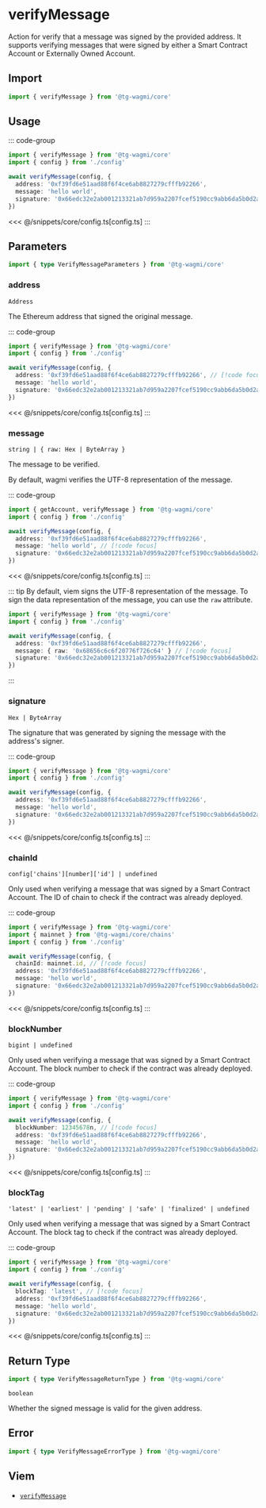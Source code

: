 <script setup>
const packageName = '@tg-wagmi/core'
const actionName = 'verifyMessage'
const typeName = 'VerifyMessage'
</script>

# verifyMessage

Action for verify that a message was signed by the provided address. It supports verifying messages that were signed by either a Smart Contract Account or Externally Owned Account.

## Import

```ts
import { verifyMessage } from '@tg-wagmi/core'
```

## Usage

::: code-group
```ts [index.ts]
import { verifyMessage } from '@tg-wagmi/core'
import { config } from './config'

await verifyMessage(config, {
  address: '0xf39fd6e51aad88f6f4ce6ab8827279cfffb92266',
  message: 'hello world',
  signature: '0x66edc32e2ab001213321ab7d959a2207fcef5190cc9abb6da5b0d2a8a9af2d4d2b0700e2c317c4106f337fd934fbbb0bf62efc8811a78603b33a8265d3b8f8cb1c',
})
```
<<< @/snippets/core/config.ts[config.ts]
:::

## Parameters

```ts
import { type VerifyMessageParameters } from '@tg-wagmi/core'
```

### address

`Address`

The Ethereum address that signed the original message.

::: code-group
```ts [index.ts]
import { verifyMessage } from '@tg-wagmi/core'
import { config } from './config'

await verifyMessage(config, {
  address: '0xf39fd6e51aad88f6f4ce6ab8827279cfffb92266', // [!code focus]
  message: 'hello world',
  signature: '0x66edc32e2ab001213321ab7d959a2207fcef5190cc9abb6da5b0d2a8a9af2d4d2b0700e2c317c4106f337fd934fbbb0bf62efc8811a78603b33a8265d3b8f8cb1c',
})
```
<<< @/snippets/core/config.ts[config.ts]
:::

### message

`string | { raw: Hex | ByteArray }`

The message to be verified.

By default, wagmi verifies the UTF-8 representation of the message.

::: code-group
```ts [index.ts]
import { getAccount, verifyMessage } from '@tg-wagmi/core'
import { config } from './config'

await verifyMessage(config, {
  address: '0xf39fd6e51aad88f6f4ce6ab8827279cfffb92266',
  message: 'hello world', // [!code focus]
  signature: '0x66edc32e2ab001213321ab7d959a2207fcef5190cc9abb6da5b0d2a8a9af2d4d2b0700e2c317c4106f337fd934fbbb0bf62efc8811a78603b33a8265d3b8f8cb1c',
})
```
<<< @/snippets/core/config.ts[config.ts]
:::

::: tip
By default, viem signs the UTF-8 representation of the message. To sign the data representation of the message, you can use the `raw` attribute.

```ts
import { verifyMessage } from '@tg-wagmi/core'
import { config } from './config'

await verifyMessage(config, {
  address: '0xf39fd6e51aad88f6f4ce6ab8827279cfffb92266',
  message: { raw: '0x68656c6c6f20776f726c64' } // [!code focus]
  signature: '0x66edc32e2ab001213321ab7d959a2207fcef5190cc9abb6da5b0d2a8a9af2d4d2b0700e2c317c4106f337fd934fbbb0bf62efc8811a78603b33a8265d3b8f8cb1c',
})
```
:::

### signature

`Hex | ByteArray `

The signature that was generated by signing the message with the address's signer.

::: code-group
```ts [index.ts]
import { verifyMessage } from '@tg-wagmi/core'
import { config } from './config'

await verifyMessage(config, {
  address: '0xf39fd6e51aad88f6f4ce6ab8827279cfffb92266',
  message: 'hello world',
  signature: '0x66edc32e2ab001213321ab7d959a2207fcef5190cc9abb6da5b0d2a8a9af2d4d2b0700e2c317c4106f337fd934fbbb0bf62efc8811a78603b33a8265d3b8f8cb1c', // [!code focus]
})
```
<<< @/snippets/core/config.ts[config.ts]
:::

### chainId

`config['chains'][number]['id'] | undefined`

Only used when verifying a message that was signed by a Smart Contract Account. The ID of chain to check if the contract was already deployed.

::: code-group
```ts [index.ts]
import { verifyMessage } from '@tg-wagmi/core'
import { mainnet } from '@tg-wagmi/core/chains'
import { config } from './config'

await verifyMessage(config, {
  chainId: mainnet.id, // [!code focus]
  address: '0xf39fd6e51aad88f6f4ce6ab8827279cfffb92266',
  message: 'hello world',
  signature: '0x66edc32e2ab001213321ab7d959a2207fcef5190cc9abb6da5b0d2a8a9af2d4d2b0700e2c317c4106f337fd934fbbb0bf62efc8811a78603b33a8265d3b8f8cb1c',
})
```
<<< @/snippets/core/config.ts[config.ts]
:::

### blockNumber

`bigint | undefined`

Only used when verifying a message that was signed by a Smart Contract Account. The block number to check if the contract was already deployed.

::: code-group
```ts [index.ts]
import { verifyMessage } from '@tg-wagmi/core'
import { config } from './config'

await verifyMessage(config, {
  blockNumber: 12345678n, // [!code focus]
  address: '0xf39fd6e51aad88f6f4ce6ab8827279cfffb92266',
  message: 'hello world',
  signature: '0x66edc32e2ab001213321ab7d959a2207fcef5190cc9abb6da5b0d2a8a9af2d4d2b0700e2c317c4106f337fd934fbbb0bf62efc8811a78603b33a8265d3b8f8cb1c',
})
```
<<< @/snippets/core/config.ts[config.ts]
:::

### blockTag

`'latest' | 'earliest' | 'pending' | 'safe' | 'finalized' | undefined`

Only used when verifying a message that was signed by a Smart Contract Account. The block tag to check if the contract was already deployed.

::: code-group
```ts [index.ts]
import { verifyMessage } from '@tg-wagmi/core'
import { config } from './config'

await verifyMessage(config, {
  blockTag: 'latest', // [!code focus]
  address: '0xf39fd6e51aad88f6f4ce6ab8827279cfffb92266',
  message: 'hello world',
  signature: '0x66edc32e2ab001213321ab7d959a2207fcef5190cc9abb6da5b0d2a8a9af2d4d2b0700e2c317c4106f337fd934fbbb0bf62efc8811a78603b33a8265d3b8f8cb1c',
})
```
<<< @/snippets/core/config.ts[config.ts]
:::

## Return Type

```ts
import { type VerifyMessageReturnType } from '@tg-wagmi/core'
```

`boolean`

Whether the signed message is valid for the given address.

## Error

```ts
import { type VerifyMessageErrorType } from '@tg-wagmi/core'
```

<!--@include: @shared/mutation-imports.md-->

## Viem

- [`verifyMessage`](https://viem.sh/docs/actions/public/verifyMessage.html)
